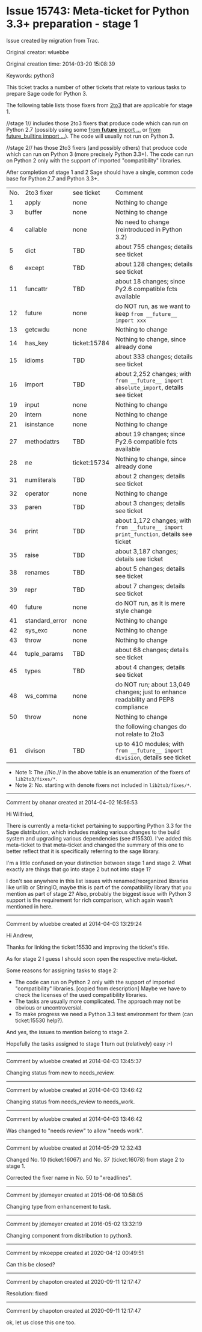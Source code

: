 # Issue 15743: Meta-ticket for Python 3.3+ preparation - stage 1

Issue created by migration from Trac.

Original creator: wluebbe

Original creation time: 2014-03-20 15:08:39

Keywords: python3

This ticket tracks a number of other tickets that relate to various tasks to prepare Sage code for Python 3.


The following table lists those fixers from [2to3](http://docs.python.org/2.7/library/2to3.html?highlight=2to3#) 
that are applicable for stage 1.


//stage 1// includes those 2to3 fixers that produce code which can run on Python 2.7 (possibly using some 
[from __future__ import ...](http://docs.python.org/2.7/library/__future__.html?highlight=__future__#__future__)
or [from future_builtins import ...](http://docs.python.org/2.7/library/future_builtins.html?highlight=future#future_builtins)).
The code will usually not run on Python 3.



//stage 2// has those 2to3 fixers (and possibly others) that produce code which can run on Python 3 (more precisely Python 3.3+).
The code can run on Python 2 only with the support of imported "compatibility" libraries.



After completion of stage 1 and 2 Sage should have a single, common code base for Python 2.7 and Python 3.3+.


|    |           |           |        |
|----|-----------|-----------|--------|
|No. |2to3 fixer |see ticket |Comment |
|  1|apply       |none       |Nothing to change  |
|  3|buffer      |none       |Nothing to change  |
|  4|callable    |none       |No need to change (reintroduced in Python 3.2) |
|  5|dict        |TBD        |about 755 changes; details see ticket |
|  6|except      |TBD        |about 128 changes; details see ticket |
| 11|funcattr    |TBD        |about 18 changes; since Py2.6 compatible fcts available |
| 12|future      |none       |do NOT run, as we want to keep `from __future__ import xxx` |
| 13|getcwdu     |none       |Nothing to change  |
| 14|has_key     |ticket:15784 |Nothing to change, since already done  |
| 15|idioms      |TBD        |about 333 changes; details see ticket |
| 16|import      |TBD        |about 2,252 changes; with `from __future__ import absolute_import`, details see ticket |
| 19|input       |none       |Nothing to change  |
| 20|intern      |none       |Nothing to change  |
| 21|isinstance  |none       |Nothing to change  |
| 27|methodattrs |TBD        |about 19 changes; since Py2.6 compatible fcts available |
| 28|ne          |ticket:15734 |Nothing to change, since already done  |
| 31|numliterals |TBD        |about 2 changes; details see ticket |
| 32|operator    |none       |Nothing to change  |
| 33|paren       |TBD        |about 3 changes; details see ticket |
| 34|print       |TBD        |about 1,172 changes; with `from __future__ import print_function`, details see ticket |
| 35|raise       |TBD        |about 3,187 changes; details see ticket |
| 38|renames     |TBD        |about 5 changes; details see ticket |
| 39|repr        |TBD        |about 7 changes; details see ticket |
| 40|future      |none       |do NOT run, as it is mere style change |
| 41|standard_error |none    |Nothing to change  |
| 42|sys_exc     |none       |Nothing to change  |
| 43|throw       |none       |Nothing to change  |
| 44|tuple_params |TBD       |about 68 changes; details see ticket |
| 45|types       |TBD        |about 4 changes; details see ticket |
| 48|ws_comma    |none       |do NOT run; about 13,049 changes; just to enhance readability and PEP8 compliance |
| 50|throw       |none       |Nothing to change  |
|   |            |           |the following changes do not relate to 2to3 |
| 61|divison     |TBD        |up to 410 modules; with `from __future__ import division`, details see ticket |
* Note 1: The //No.// in the above table is an enumeration of the fixers of `lib2to3/fixes/*`.
* Note 2: No. starting with denote fixers not included in `lib2to3/fixes/*`.


---

Comment by ohanar created at 2014-04-02 16:56:53

Hi Wilfried,

There is currently a meta-ticket pertaining to supporting Python 3.3 for the Sage distribution, which includes making various changes to the build system and upgrading various dependencies (see #15530). I've added this meta-ticket to that meta-ticket and changed the summary of this one to better reflect that it is specifically referring to the sage library.

I'm a little confused on your distinction between stage 1 and stage 2. What exactly are things that go into stage 2 but not into stage 1?

I don't see anywhere in this list issues with renamed/reorganized libraries like urllib or StringIO, maybe this is part of the compatibility library that you mention as part of stage 2? Also, probably the biggest issue with Python 3 support is the requirement for rich comparison, which again wasn't mentioned in here.


---

Comment by wluebbe created at 2014-04-03 13:29:24

Hi Andrew,

Thanks for linking the ticket:15530 and improving the ticket's title.

As for stage 2 I guess I should soon open the respective meta-ticket.

Some reasons for assigning tasks to stage 2:
* The code can run on Python 2 only with the support of imported "compatibility" libraries. [copied from description]
  Maybe we have to check the licenses of the used compatibility libraries.
* The tasks are usually more complicated. The approach may not be obvious or uncontroversial.
* To make progress we need a Python 3.3 test environment for them (can ticket:15530 help?).

And yes, the issues to mention belong to stage 2.

Hopefully the tasks assigned to stage 1 turn out (relatively) easy :-)


---

Comment by wluebbe created at 2014-04-03 13:45:37

Changing status from new to needs_review.


---

Comment by wluebbe created at 2014-04-03 13:46:42

Changing status from needs_review to needs_work.


---

Comment by wluebbe created at 2014-04-03 13:46:42

Was changed to "needs review" to allow "needs work".


---

Comment by wluebbe created at 2014-05-29 12:32:43

Changed No. 10 (ticket:16067) and No. 37 (ticket:16078) from stage 2 to stage 1.

Corrected the fixer name in No. 50 to "xreadlines".


---

Comment by jdemeyer created at 2015-06-06 10:58:05

Changing type from enhancement to task.


---

Comment by jdemeyer created at 2016-05-02 13:32:19

Changing component from distribution to python3.


---

Comment by mkoeppe created at 2020-04-12 00:49:51

Can this be closed?


---

Comment by chapoton created at 2020-09-11 12:17:47

Resolution: fixed


---

Comment by chapoton created at 2020-09-11 12:17:47

ok, let us close this one too.
